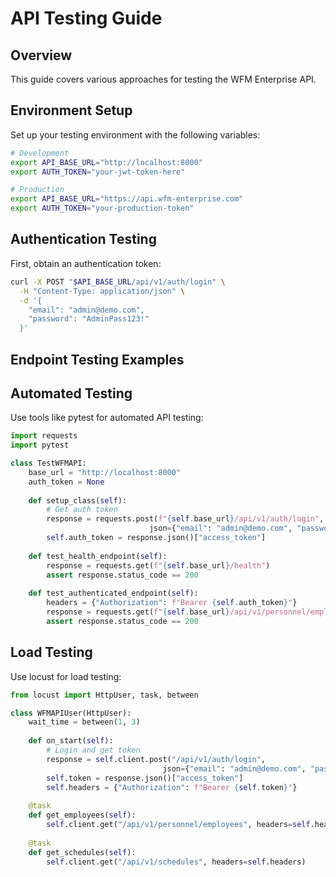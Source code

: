 # API Testing Guide

## Overview

This guide covers various approaches for testing the WFM Enterprise API.

## Environment Setup

Set up your testing environment with the following variables:

```bash
# Development
export API_BASE_URL="http://localhost:8000"
export AUTH_TOKEN="your-jwt-token-here"

# Production
export API_BASE_URL="https://api.wfm-enterprise.com"
export AUTH_TOKEN="your-production-token"

```

## Authentication Testing

First, obtain an authentication token:

```bash
curl -X POST "$API_BASE_URL/api/v1/auth/login" \
  -H "Content-Type: application/json" \
  -d '{
    "email": "admin@demo.com",
    "password": "AdminPass123!"
  }'

```

## Endpoint Testing Examples

## Automated Testing

Use tools like pytest for automated API testing:

```python
import requests
import pytest

class TestWFMAPI:
    base_url = "http://localhost:8000"
    auth_token = None
    
    def setup_class(self):
        # Get auth token
        response = requests.post(f"{self.base_url}/api/v1/auth/login", 
                               json={"email": "admin@demo.com", "password": "AdminPass123!"})
        self.auth_token = response.json()["access_token"]
    
    def test_health_endpoint(self):
        response = requests.get(f"{self.base_url}/health")
        assert response.status_code == 200
    
    def test_authenticated_endpoint(self):
        headers = {"Authorization": f"Bearer {self.auth_token}"}
        response = requests.get(f"{self.base_url}/api/v1/personnel/employees", headers=headers)
        assert response.status_code == 200

```

## Load Testing

Use locust for load testing:

```python
from locust import HttpUser, task, between

class WFMAPIUser(HttpUser):
    wait_time = between(1, 3)
    
    def on_start(self):
        # Login and get token
        response = self.client.post("/api/v1/auth/login", 
                                  json={"email": "admin@demo.com", "password": "AdminPass123!"})
        self.token = response.json()["access_token"]
        self.headers = {"Authorization": f"Bearer {self.token}"}
    
    @task
    def get_employees(self):
        self.client.get("/api/v1/personnel/employees", headers=self.headers)
    
    @task
    def get_schedules(self):
        self.client.get("/api/v1/schedules", headers=self.headers)

```
